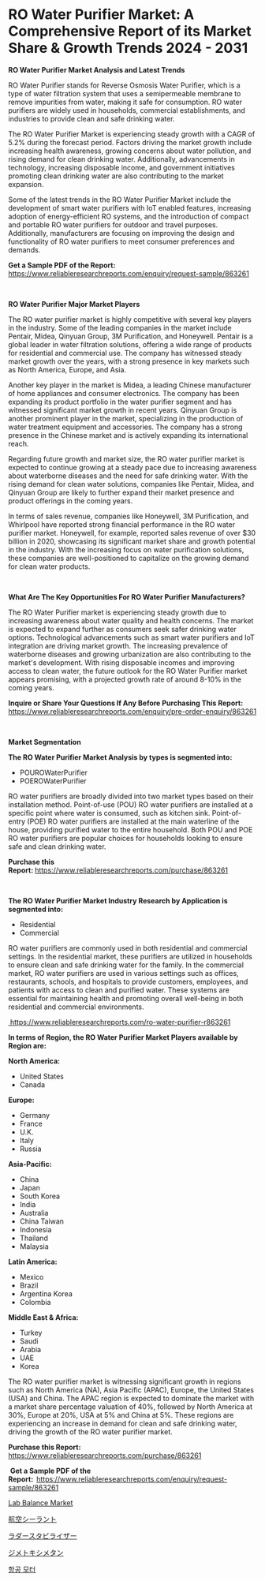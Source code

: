 <p><h1>RO Water Purifier Market: A Comprehensive Report of its Market Share & Growth Trends 2024 - 2031</h1></p><p><strong>RO Water Purifier Market Analysis and Latest Trends</strong></p>
<p><p>RO Water Purifier stands for Reverse Osmosis Water Purifier, which is a type of water filtration system that uses a semipermeable membrane to remove impurities from water, making it safe for consumption. RO water purifiers are widely used in households, commercial establishments, and industries to provide clean and safe drinking water.</p><p>The RO Water Purifier Market is experiencing steady growth with a CAGR of 5.2% during the forecast period. Factors driving the market growth include increasing health awareness, growing concerns about water pollution, and rising demand for clean drinking water. Additionally, advancements in technology, increasing disposable income, and government initiatives promoting clean drinking water are also contributing to the market expansion.</p><p>Some of the latest trends in the RO Water Purifier Market include the development of smart water purifiers with IoT enabled features, increasing adoption of energy-efficient RO systems, and the introduction of compact and portable RO water purifiers for outdoor and travel purposes. Additionally, manufacturers are focusing on improving the design and functionality of RO water purifiers to meet consumer preferences and demands.</p></p>
<p><strong>Get a Sample PDF of the Report:&nbsp;</strong> <a href="https://www.reliableresearchreports.com/enquiry/request-sample/863261">https://www.reliableresearchreports.com/enquiry/request-sample/863261</a></p>
<p>&nbsp;</p>
<p><strong>RO Water Purifier Major Market Players</strong></p>
<p><p>The RO water purifier market is highly competitive with several key players in the industry. Some of the leading companies in the market include Pentair, Midea, Qinyuan Group, 3M Purification, and Honeywell. Pentair is a global leader in water filtration solutions, offering a wide range of products for residential and commercial use. The company has witnessed steady market growth over the years, with a strong presence in key markets such as North America, Europe, and Asia.</p><p>Another key player in the market is Midea, a leading Chinese manufacturer of home appliances and consumer electronics. The company has been expanding its product portfolio in the water purifier segment and has witnessed significant market growth in recent years. Qinyuan Group is another prominent player in the market, specializing in the production of water treatment equipment and accessories. The company has a strong presence in the Chinese market and is actively expanding its international reach.</p><p>Regarding future growth and market size, the RO water purifier market is expected to continue growing at a steady pace due to increasing awareness about waterborne diseases and the need for safe drinking water. With the rising demand for clean water solutions, companies like Pentair, Midea, and Qinyuan Group are likely to further expand their market presence and product offerings in the coming years.</p><p>In terms of sales revenue, companies like Honeywell, 3M Purification, and Whirlpool have reported strong financial performance in the RO water purifier market. Honeywell, for example, reported sales revenue of over $30 billion in 2020, showcasing its significant market share and growth potential in the industry. With the increasing focus on water purification solutions, these companies are well-positioned to capitalize on the growing demand for clean water products.</p></p>
<p>&nbsp;</p>
<p><strong>What Are The Key Opportunities For RO Water Purifier Manufacturers?</strong></p>
<p><p>The RO Water Purifier market is experiencing steady growth due to increasing awareness about water quality and health concerns. The market is expected to expand further as consumers seek safer drinking water options. Technological advancements such as smart water purifiers and IoT integration are driving market growth. The increasing prevalence of waterborne diseases and growing urbanization are also contributing to the market's development. With rising disposable incomes and improving access to clean water, the future outlook for the RO Water Purifier market appears promising, with a projected growth rate of around 8-10% in the coming years.</p></p>
<p><strong>Inquire or Share Your Questions If Any Before Purchasing This Report:</strong> <a href="https://www.reliableresearchreports.com/enquiry/pre-order-enquiry/863261">https://www.reliableresearchreports.com/enquiry/pre-order-enquiry/863261</a></p>
<p>&nbsp;</p>
<p><strong>Market Segmentation</strong></p>
<p><strong>The RO Water Purifier Market Analysis by types is segmented into:</strong></p>
<p><ul><li>POUROWaterPurifier</li><li>POEROWaterPurifier</li></ul></p>
<p><p>RO water purifiers are broadly divided into two market types based on their installation method. Point-of-use (POU) RO water purifiers are installed at a specific point where water is consumed, such as kitchen sink. Point-of-entry (POE) RO water purifiers are installed at the main waterline of the house, providing purified water to the entire household. Both POU and POE RO water purifiers are popular choices for households looking to ensure safe and clean drinking water.</p></p>
<p><strong>Purchase this Report:&nbsp;</strong><a href="https://www.reliableresearchreports.com/purchase/863261">https://www.reliableresearchreports.com/purchase/863261</a></p>
<p>&nbsp;</p>
<p><strong>The RO Water Purifier Market Industry Research by Application is segmented into:</strong></p>
<p><ul><li>Residential</li><li>Commercial</li></ul></p>
<p><p>RO water purifiers are commonly used in both residential and commercial settings. In the residential market, these purifiers are utilized in households to ensure clean and safe drinking water for the family. In the commercial market, RO water purifiers are used in various settings such as offices, restaurants, schools, and hospitals to provide customers, employees, and patients with access to clean and purified water. These systems are essential for maintaining health and promoting overall well-being in both residential and commercial environments.</p></p>
<p><a href="https://www.reliableresearchreports.com/ro-water-purifier-r863261">&nbsp;https://www.reliableresearchreports.com/ro-water-purifier-r863261</a></p>
<p><strong>In terms of Region, the RO Water Purifier Market Players available by Region are:</strong></p>
<p>
    <p> <strong> North America: </strong>
        <ul>
            <li>United States</li>
            <li>Canada</li>
        </ul>
        </p> 
    <p> <strong> Europe: </strong>
        <ul>
            <li>Germany</li>
            <li>France</li>
            <li>U.K.</li>
            <li>Italy</li>
            <li>Russia</li>
        </ul>
        </p> 
    <p> <strong> Asia-Pacific: </strong>
        <ul>
            <li>China</li>
            <li>Japan</li>
            <li>South Korea</li>
            <li>India</li>
            <li>Australia</li>
            <li>China Taiwan</li>
            <li>Indonesia</li>
            <li>Thailand</li>
            <li>Malaysia</li>
        </ul>
        </p> 
    <p> <strong> Latin America: </strong>
        <ul>
            <li>Mexico</li>
            <li>Brazil</li>
            <li>Argentina Korea</li>
            <li>Colombia</li>
        </ul>
        </p> 
    <p> <strong> Middle East & Africa: </strong>
        <ul>
            <li>Turkey</li>
            <li>Saudi</li>
            <li>Arabia</li>
            <li>UAE</li>
            <li>Korea</li>
        </ul>
    </p>
    </p>
<p><p>The RO water purifier market is witnessing significant growth in regions such as North America (NA), Asia Pacific (APAC), Europe, the United States (USA) and China. The APAC region is expected to dominate the market with a market share percentage valuation of 40%, followed by North America at 30%, Europe at 20%, USA at 5% and China at 5%. These regions are experiencing an increase in demand for clean and safe drinking water, driving the growth of the RO water purifier market.</p></p>
<p><strong>Purchase this Report: </strong><a href="https://www.reliableresearchreports.com/purchase/863261">https://www.reliableresearchreports.com/purchase/863261</a></p>
<p>&nbsp;<strong>Get a Sample PDF of the Report:&nbsp;&nbsp;</strong><a href="https://www.reliableresearchreports.com/enquiry/request-sample/863261">https://www.reliableresearchreports.com/enquiry/request-sample/863261</a></p>
<p><strong></strong></p>
<p><p><a href="https://github.com/Glendatilghmankmgz0rbhwpy/Market-Research-Report-List-2/blob/main/lab-balance-market.md">Lab Balance Market</a></p><p><a href="https://medium.com/@aaronanfotrrd897367/%E8%88%AA%E7%A9%BA%E3%82%B7%E3%83%BC%E3%83%A9%E3%83%B3%E3%83%88%E5%B8%82%E5%A0%B4%E3%81%AE%E8%A6%8F%E6%A8%A1%E3%81%AF-%E3%82%B0%E3%83%AD%E3%83%BC%E3%83%90%E3%83%AB%E7%94%A3%E6%A5%AD%E3%81%AE%E6%9C%80%E9%81%A9%E3%81%AA%E3%83%9E%E3%83%BC%E3%82%B1%E3%83%86%E3%82%A3%E3%83%B3%E3%82%B0%E3%83%81%E3%83%A3%E3%83%8D%E3%83%AB%E3%82%92%E6%98%8E%E3%82%89%E3%81%8B%E3%81%AB%E3%81%97%E3%81%BE%E3%81%99-7677936699b4">航空シーラント</a></p><p><a href="https://github.com/ReganWisoky2023/Market-Research-Report-List-1/blob/main/438203326404.md">ラダースタビライザー</a></p><p><a href="https://medium.com/@levihamilton5801940/%E6%AC%A1%E3%81%AE%E6%96%87%E3%82%92%E6%97%A5%E6%9C%AC%E8%AA%9E%E3%81%AB%E7%BF%BB%E8%A8%B3%E3%81%99%E3%82%8B%E3%81%A8-%E6%AC%A1%E3%81%AE%E3%82%88%E3%81%86%E3%81%AB%E3%81%AA%E3%82%8A%E3%81%BE%E3%81%99-%E3%82%B8%E3%83%A1%E3%83%88%E3%82%AD%E3%82%B7%E3%83%A1%E3%82%BF%E3%83%B3%E5%B8%82%E5%A0%B4%E3%81%AE%E5%88%86%E6%9E%90-%E3%82%B0%E3%83%AD%E3%83%BC%E3%83%90%E3%83%AB%E7%94%A3%E6%A5%AD%E3%81%AE%E8%A6%8B%E9%80%9A%E3%81%97%E3%81%A8%E4%BA%88%E6%B8%AC-2024%E5%B9%B4%E3%81%8B%E3%82%892031%E5%B9%B4-9297a1f4e0f7">ジメトキシメタン</a></p><p><a href="https://medium.com/@jodyomenick905/%ED%95%AD%EA%B3%B5-%EB%AA%A8%ED%84%B0-%EC%8B%9C%EC%9E%A5-%EB%B6%84%EC%84%9D-cagr-%EC%8B%9C%EC%9E%A5-%EC%84%B8%EB%B6%84%ED%99%94-%EB%B0%8F-%EA%B8%80%EB%A1%9C%EB%B2%8C-%EC%82%B0%EC%97%85-%EA%B0%9C%EC%9A%94-4962b8e0369a">항공 모터</a></p></p>